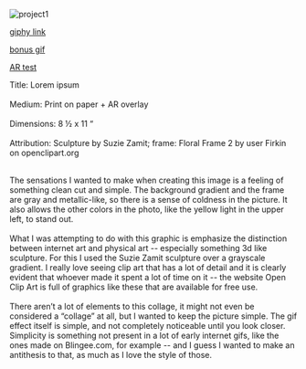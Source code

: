 
![project1](https://i.imgur.com/Tree2Sc.jpg "Logo Title Text 1")

[giphy link](https://media.giphy.com/media/5jYkOygoDROELNCuft/giphy.gif)

[bonus gif](https://media.giphy.com/media/9MJ7elvmFd72ZH75dF/giphy.gif)

[AR test](https://youtu.be/SzQH_2Rr3CY)

Title: Lorem ipsum<br><br>
Medium: Print on paper + AR overlay<br><br>
Dimensions: 8 ½ x 11 “<br><br>
Attribution: Sculpture by Suzie Zamit; frame: Floral Frame 2 by user Firkin on openclipart.org<br><br>
	
  
  The sensations I wanted to make when creating this image is a feeling of something clean cut and simple. The background gradient and the frame are gray and metallic-like, so there is a sense of coldness in the picture. It also allows the other colors in the photo, like the yellow light in the upper left, to stand out.<br><br>
	What I was attempting to do with this graphic is emphasize the distinction between internet art and physical art -- especially something 3d like sculpture. For this I used the Suzie Zamit sculpture over a grayscale gradient. I really love seeing clip art that has a lot of detail and it is clearly evident that whoever made it spent a lot of time on it -- the website Open Clip Art is full of graphics like these that are available for free use.<br><br>
	There aren’t a lot of elements to this collage, it might not even be considered a “collage” at all, but I wanted to keep the picture simple. The gif effect itself is simple, and not completely noticeable until you look closer. Simplicity is something not present in a lot of early internet gifs, like the ones made on Blingee.com, for example -- and I guess I wanted to make an antithesis to that, as much as I love the style of those.<br><br>
